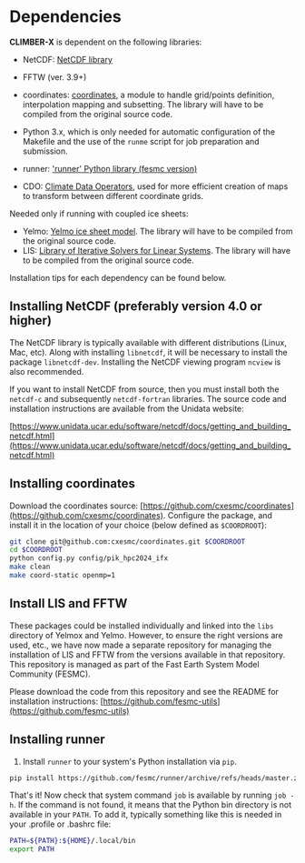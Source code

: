 # Dependencies

**CLIMBER-X** is dependent on the following libraries:

- NetCDF: [NetCDF library](https://www.unidata.ucar.edu/software/netcdf/docs/getting_and_building_netcdf.html)
- FFTW (ver. 3.9+)
- coordinates: [coordinates](https://github.com/cxesmc/coordinates), a module to handle grid/points definition, interpolation mapping and subsetting. The library will have to be compiled from the original source code.

- Python 3.x, which is only needed for automatic configuration of the Makefile
and the use of the `runme` script for job preparation and submission.
- runner: ['runner' Python library (fesmc version)](https://github.com/fesmc/runner)
- CDO: [Climate Data Operators](https://code.mpimet.mpg.de/projects/cdo/), used for more efficient
creation of maps to transform between different coordinate grids.

Needed only if running with coupled ice sheets:

- Yelmo: [Yelmo ice sheet model](https://github.com/palma-ice/yelmo). The library will have to be compiled from the original source code.
- LIS: [Library of Iterative Solvers for Linear Systems](http://www.ssisc.org/lis/). The library will have to be compiled from the original source code.

Installation tips for each dependency can be found below.

## Installing NetCDF (preferably version 4.0 or higher)

The NetCDF library is typically available with different distributions (Linux, Mac, etc).
Along with installing `libnetcdf`, it will be necessary to install the package `libnetcdf-dev`.
Installing the NetCDF viewing program `ncview` is also recommended.

If you want to install NetCDF from source, then you must install both the
`netcdf-c` and subsequently `netcdf-fortran` libraries. The source code and
installation instructions are available from the Unidata website:

[https://www.unidata.ucar.edu/software/netcdf/docs/getting_and_building_netcdf.html](https://www.unidata.ucar.edu/software/netcdf/docs/getting_and_building_netcdf.html)

## Installing coordinates

Download the coordinates source:
[https://github.com/cxesmc/coordinates](https://github.com/cxesmc/coordinates).
Configure the package, and install it in the location
of your choice (below defined as `$COORDROOT`):

```bash
git clone git@github.com:cxesmc/coordinates.git $COORDROOT
cd $COORDROOT
python config.py config/pik_hpc2024_ifx
make clean
make coord-static openmp=1
```

## Install LIS and FFTW

These packages could be installed individually and linked into the `libs` directory of Yelmox and Yelmo. However, to ensure the right versions are used, etc., we have now made a separate repository for managing the installation of LIS and FFTW from the versions available in that repository. This repository is managed as part of the Fast Earth System Model Community (FESMC).

Please download the code from this repository and see the README for installation instructions:
[https://github.com/fesmc-utils](https://github.com/fesmc-utils)

## Installing runner

1. Install `runner` to your system's Python installation via `pip`.

```bash
pip install https://github.com/fesmc/runner/archive/refs/heads/master.zip
```

That's it! Now check that system command `job` is available by running `job -h`.
If the command is not found, it means that the Python bin directory is not available in your `PATH`. To add it, typically something like this is needed in your .profile or .bashrc file:

```bash
PATH=${PATH}:${HOME}/.local/bin
export PATH
```
